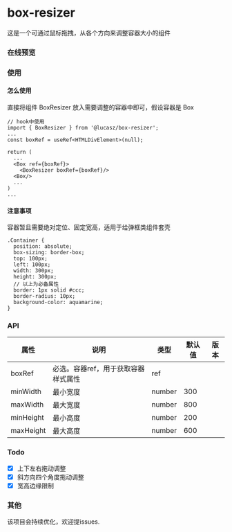 # box-resizer

这是一个可通过鼠标拖拽，从各个方向来调整容器大小的组件

### 在线预览

### 使用
#### 怎么使用
直接将组件 BoxResizer 放入需要调整的容器中即可，假设容器是 Box
```
// hook中使用
import { BoxResizer } from '@lucasz/box-resizer';
...
const boxRef = useRef<HTMLDivElement>(null);

return (
  ...
  <Box ref={boxRef}>
    <BoxResizer boxRef={boxRef}/>
  <Box/>
  ...
)
...
```
#### 注意事项
容器暂且需要绝对定位、固定宽高，适用于给弹框类组件套壳
```
.Container {
  position: absolute;
  box-sizing: border-box;
  top: 100px;
  left: 100px;
  width: 300px;
  height: 300px;
  // 以上为必备属性
  border: 1px solid #ccc;
  border-radius: 10px;
  background-color: aquamarine;
}

```

### API
属性|说明|类型|默认值|版本
-|-|-|-|-
boxRef|必选。容器ref，用于获取容器样式属性|ref||
minWidth|最小宽度|number|300|
maxWidth|最大宽度|number|800|
minHeight|最小高度|number|200|
maxHeight|最大高度|number|600|

### Todo
- [x] 上下左右拖动调整
- [x] 斜方向四个角度拖动调整
- [x] 宽高边缘限制

### 其他
该项目会持续优化，欢迎提issues.
